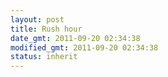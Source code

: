 ```yaml
---
layout: post
title: Rush hour
date_gmt: 2011-09-20 02:34:38
modified_gmt: 2011-09-20 02:34:38
status: inherit
---
```


